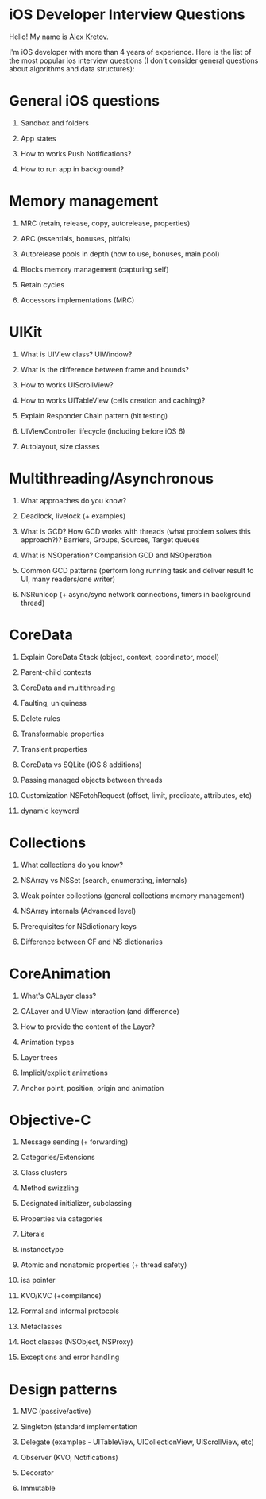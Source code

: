 # iOS Developer Interview Questions

Hello!
My name is [Alex Kretov](https://docs.google.com/document/d/10M2l5DNeIN5sGYWEUpKiy7iu3KZXZwMCudpHR9BxA-E/edit).

I'm iOS developer with more than 4 years of experience.
Here is the list of the most popular ios interview questions (I don't consider general questions about algorithms and data structures):

# General iOS questions

1) Sandbox and folders

2) App states

3) How to works Push Notifications?

4) How to run app in background?


# Memory management

1) MRC (retain, release, copy, autorelease, properties)

2) ARC (essentials, bonuses, pitfals)

3) Autorelease pools in depth (how to use, bonuses, main pool)

4) Blocks memory management (capturing self)

5) Retain cycles

6) Accessors implementations (MRC)


# UIKit

1) What is UIView class? UIWindow?

2) What is the difference between frame and bounds?

3) How to works UIScrollView?

4) How to works UITableView (cells creation and caching)?

5) Explain Responder Chain pattern (hit testing)

6) UIViewController lifecycle (including before iOS 6)

7) Autolayout, size classes


# Multithreading/Asynchronous 

1) What approaches do you know?

2) Deadlock, livelock (+ examples)

3) What is GCD? How GCD works with threads (what problem solves this approach?)? Barriers, Groups, Sources, Target queues

4) What is NSOperation? Comparision GCD and NSOperation

5) Common GCD patterns (perform long running task and deliver result to UI, many readers/one writer)

6) NSRunloop (+ async/sync network connections, timers in background thread)


# CoreData

1) Explain CoreData Stack (object, context, coordinator, model)

2) Parent-child contexts

3) CoreData and multithreading

4) Faulting, uniquiness 

5) Delete rules

6) Transformable properties

7) Transient properties

8) CoreData vs SQLite (iOS 8 additions)

9) Passing managed objects between threads

10) Customization NSFetchRequest (offset, limit, predicate, attributes, etc)

11) dynamic keyword


# Collections

1) What collections do you know?

2) NSArray vs NSSet (search, enumerating, internals)

3) Weak pointer collections (general collections memory management)

4) NSArray internals (Advanced level)

5) Prerequisites for NSdictionary keys

6) Difference between CF and NS dictionaries 


# CoreAnimation

1) What's CALayer class?

2) CALayer and UIView interaction (and difference)

3) How to provide the content of the Layer?

4) Animation types

5) Layer trees

6) Implicit/explicit animations

7) Anchor point, position, origin and animation


# Objective-C

1) Message sending (+ forwarding)

2) Categories/Extensions

3) Class clusters

4) Method swizzling

5) Designated initializer, subclassing

6) Properties via categories

7) Literals

8) instancetype

9) Atomic and nonatomic properties (+ thread safety)

10) isa pointer

11) KVO/KVC (+compilance)

12) Formal and informal protocols

13) Metaclasses

14) Root classes (NSObject, NSProxy)

15) Exceptions and error handling


# Design patterns

1) MVC (passive/active)

2) Singleton (standard implementation

3) Delegate (examples - UITableView, UICollectionView, UIScrollView, etc)

4) Observer (KVO, Notifications)

5) Decorator

6) Immutable


